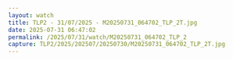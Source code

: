 ```yaml
---
layout: watch
title: TLP2 - 31/07/2025 - M20250731_064702_TLP_2T.jpg
date: 2025-07-31 06:47:02
permalink: /2025/07/31/watch/M20250731_064702_TLP_2
capture: TLP2/2025/202507/20250730/M20250731_064702_TLP_2T.jpg
---
```

